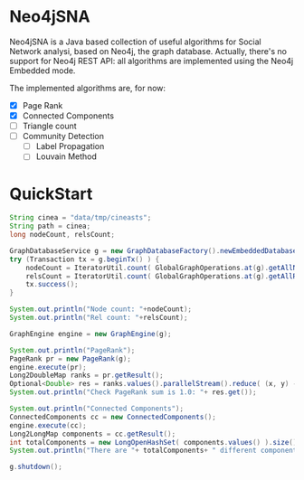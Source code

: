 # Neo4jSNA

Neo4jSNA is a Java based collection of useful algorithms for Social Network analysi, based on Neo4j, the graph database.
Actually, there's no support for Neo4j REST API: all algorithms are implemented using the Neo4j Embedded mode.

The implemented algorithms are, for now:

- [x] Page Rank
- [x] Connected Components
- [ ] Triangle count
- [ ] Community Detection
	- [ ] Label Propagation
	- [ ] Louvain Method

# QuickStart

```Java
String cinea = "data/tmp/cineasts";
String path = cinea;
long nodeCount, relsCount;

GraphDatabaseService g = new GraphDatabaseFactory().newEmbeddedDatabase(path);
try (Transaction tx = g.beginTx() ) {
	nodeCount = IteratorUtil.count( GlobalGraphOperations.at(g).getAllNodes() );
	relsCount = IteratorUtil.count( GlobalGraphOperations.at(g).getAllRelationships() );
	tx.success();
}

System.out.println("Node count: "+nodeCount);
System.out.println("Rel count: "+relsCount);

GraphEngine engine = new GraphEngine(g);

System.out.println("PageRank");
PageRank pr = new PageRank(g);
engine.execute(pr);
Long2DoubleMap ranks = pr.getResult();
Optional<Double> res = ranks.values().parallelStream().reduce( (x, y) -> x + y );
System.out.println("Check PageRank sum is 1.0: "+ res.get());

System.out.println("Connected Components");
ConnectedComponents cc = new ConnectedComponents();
engine.execute(cc);
Long2LongMap components = cc.getResult();
int totalComponents = new LongOpenHashSet( components.values() ).size();
System.out.println("There are "+ totalComponents+ " different components");

g.shutdown();
```
